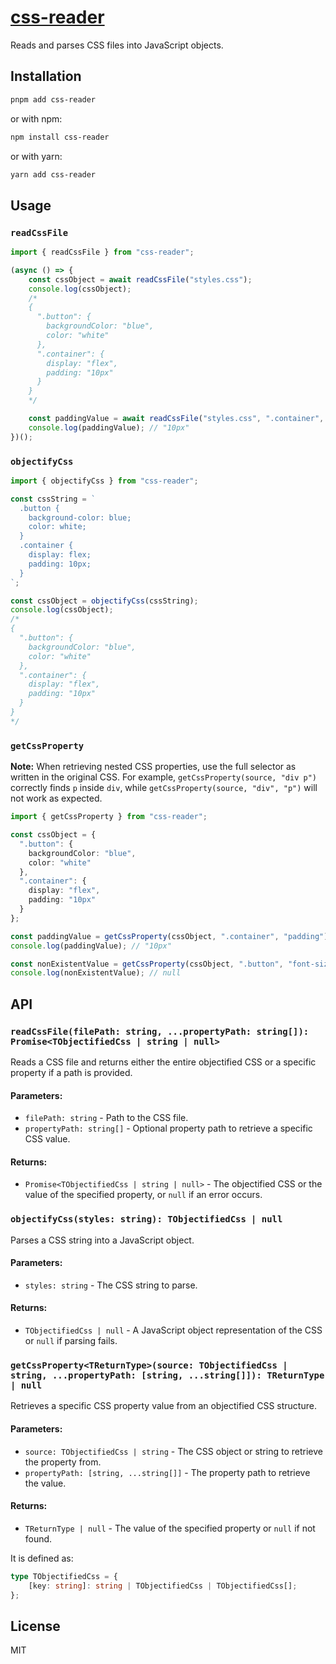 # [css-reader](https://www.npmjs.com/package/css-reader)

Reads and parses CSS files into JavaScript objects.

## Installation

```sh
pnpm add css-reader
```

or with npm:

```sh
npm install css-reader
```

or with yarn:

```sh
yarn add css-reader
```


## Usage

### `readCssFile`

```ts
import { readCssFile } from "css-reader";

(async () => {
    const cssObject = await readCssFile("styles.css");
    console.log(cssObject);
    /*
    {
      ".button": {
        backgroundColor: "blue",
        color: "white"
      },
      ".container": {
        display: "flex",
        padding: "10px"
      }
    }
    */

    const paddingValue = await readCssFile("styles.css", ".container", "padding");
    console.log(paddingValue); // "10px"
})();
```

### `objectifyCss`

```ts
import { objectifyCss } from "css-reader";

const cssString = `
  .button {
    background-color: blue;
    color: white;
  }
  .container {
    display: flex;
    padding: 10px;
  }
`;

const cssObject = objectifyCss(cssString);
console.log(cssObject);
/*
{
  ".button": {
    backgroundColor: "blue",
    color: "white"
  },
  ".container": {
    display: "flex",
    padding: "10px"
  }
}
*/
```

### `getCssProperty`

**Note:** When retrieving nested CSS properties, use the full selector as written in the original CSS. For example, `getCssProperty(source, "div p")` correctly finds `p` inside `div`, while `getCssProperty(source, "div", "p")` will not work as expected.
```ts
import { getCssProperty } from "css-reader";

const cssObject = {
  ".button": {
    backgroundColor: "blue",
    color: "white"
  },
  ".container": {
    display: "flex",
    padding: "10px"
  }
};

const paddingValue = getCssProperty(cssObject, ".container", "padding");
console.log(paddingValue); // "10px"

const nonExistentValue = getCssProperty(cssObject, ".button", "font-size");
console.log(nonExistentValue); // null
```

## API

### `readCssFile(filePath: string, ...propertyPath: string[]): Promise<TObjectifiedCss | string | null>`

Reads a CSS file and returns either the entire objectified CSS or a specific property if a path is provided.

#### Parameters:
- `filePath: string` - Path to the CSS file.
- `propertyPath: string[]` - Optional property path to retrieve a specific CSS value.

#### Returns:
- `Promise<TObjectifiedCss | string | null>` - The objectified CSS or the value of the specified property, or `null` if an error occurs.

### `objectifyCss(styles: string): TObjectifiedCss | null`

Parses a CSS string into a JavaScript object.

#### Parameters:
- `styles: string` - The CSS string to parse.

#### Returns:
- `TObjectifiedCss | null` - A JavaScript object representation of the CSS or `null` if parsing fails.

### `getCssProperty<TReturnType>(source: TObjectifiedCss | string, ...propertyPath: [string, ...string[]]): TReturnType | null`

Retrieves a specific CSS property value from an objectified CSS structure.

#### Parameters:
- `source: TObjectifiedCss | string` - The CSS object or string to retrieve the property from.
- `propertyPath: [string, ...string[]]` - The property path to retrieve the value.

#### Returns:
- `TReturnType | null` - The value of the specified property or `null` if not found.

It is defined as:

```ts
type TObjectifiedCss = {
    [key: string]: string | TObjectifiedCss | TObjectifiedCss[];
};
```

## License

MIT

